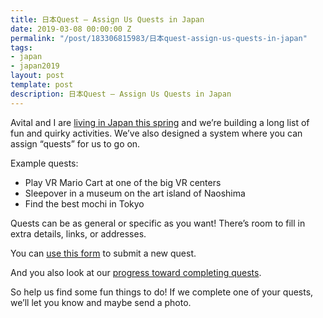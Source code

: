 ```yaml
---
title: 日本Quest – Assign Us Quests in Japan
date: 2019-03-08 00:00:00 Z
permalink: "/post/183306815983/日本quest-assign-us-quests-in-japan"
tags:
- japan
- japan2019
layout: post
template: post
description: 日本Quest – Assign Us Quests in Japan
---
```


<p>Avital and I are <a href="http://blog.randylubin.com/post/183200895338/konnichiwa-from-japan">living in Japan this spring</a> and we’re building a long list of fun and quirky activities. We’ve also designed a system where you can assign “quests” for us to go on.</p><p>Example quests:</p><ul><li>Play VR Mario Cart at one of the big VR centers</li><li>Sleepover in a museum on the art island of Naoshima</li><li>Find the best mochi in Tokyo</li></ul><p>Quests can be as general or specific as you want! There’s room to fill in extra details, links, or addresses.&nbsp;</p><p>You can <a href="https://airtable.com/shr6WaZyXVxro77HR?prefill_Quest+Status=Proposed">use this form</a> to submit a new quest.</p><p>And you also look at our <a href="https://airtable.com/shr1Fm2WXoWoWOusc">progress toward completing quests</a>.</p><p>So help us find some fun things to do! If we complete one of your quests, we’ll let you know and maybe send a photo.</p>